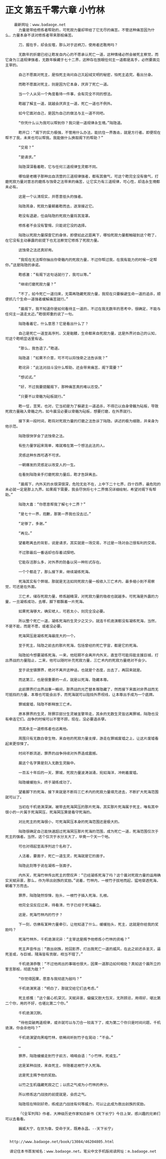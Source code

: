 # 正文 第五千零六章 小竹林
        最新网址：www.badaoge.net
          力量是带给修炼者帮助的，可死寂力量却带给了它无尽的痛苦。不管这种痛苦因为什么，力量本身不该对修炼者带来那般痛苦。
      
          刀，握在手，却会反噬，那么对于这柄刀，使用者还敢用吗？
      
          无数年的折磨已经让矁发自内心的不愿承认死亡一道，这种情绪必然会被死主察觉，而它身为三道规律强者，无数年躲藏于七十二界，这种存在放眼任何主一道都是高手，必然要面见主宰的。
      
          自己不愿面对死主，是怕死主询问自己灭起绒文明的秘密，怕死主追究，看出分身。
      
          而矁不愿面对死主，则是因为它本身，厌弃了死亡一道。
      
          当一个人从另一个角度看待一件事，会有完全不同的想法。
      
          矁越了解主一道，就越会厌弃主一道，死亡一道也不例外。
      
          如今它面对自己，是因为自己的做法与主一道不同吧。
      
          “你凭什么认为我可以帮到你？我只是一道规律永生境。”陆隐道。
      
          矁开口：“阁下的实力极强，不管用什么办法，能抗住一界轰击，就是方行者。即便现在帮不了我，未来也可以帮我。我能做什么换取阁下的帮助？”
      
          “交易？”
      
          “是请求。”
      
          陆隐深深看着矁，它与任何三道规律生灵都不同。
      
          哪怕是老瞎子那种出自流营的三道规律强者，都有其傲气，可这个矁完全没有傲气，打磨死寂力量对意志的磨炼与蚀骨之法带来的痛苦，让它实力有三道规律，可心性，却连永生境都未必有。
      
          这是一个认清现实，并愿意低头的强者。
      
          陆隐周身，死寂力量朝着矁而去，逐渐接近它。
      
          矁没有退避，任由陆隐的死寂力量将其笼罩。
      
          修炼者不会没有警惕，只能说它没的选择。
      
          陆隐以死寂力量探查它的身体，即便如此近距离下，哪怕死寂力量都触碰到这个矁了，在它没有主动暴露的前提下也无法察觉它修炼了死寂力量。
      
          这蚀骨之法还真好用。
      
          “我现在无法帮你抽出你骨骼内的死寂力量，不过你帮过我，在我有能力的时候一定帮你。”这是陆隐的承诺。
      
          矁感激：“有阁下这句话就行了，我可以等。”
      
          “继续打磨死寂力量？”
      
          “不了，如今死亡一道归来，无需再隐藏死寂力量，我现在只要躲避生命一道的追杀，顺便抓几个生命一道强者缓解痛苦就行。”
      
          “晨阁下，我不知道你是如何看待主一道的，不过在我无数年的思考中，很确定，不能与任何主一道走太近。”矁很郑重的说了一句。
      
          陆隐看着它，什么意思？它是看出什么了？
      
          自己是死亡一道至高序列，又是骷髅，生命都来自死寂力量，这是外界对自己的认知，可这个矁明显话里有话。
      
          “那么，我告退了。”矁道。
      
          陆隐道：“如果不介意，可不可以将蚀骨之法告诉我？”
      
          矁诧异：“此法对战斗没什么帮助，还会带来痛苦，阁下需要？”
      
          “想试试。”
      
          “好，不过我要提醒阁下，那种痛苦真的难以忍受。”
      
          “只要不以骨骼为砧板就行。”
      
          矁一怔，苦笑，也对，它当初是为了躲避主一道追杀，不得已以自身骨骼为砧板，导致死寂力量融入骨骼之内，如今晨没必要以骨骼为砧板，想要打磨，在外界就行。
      
          接下来一段时间，矁将对死寂力量的打磨之法告诉了陆隐。讲述的极为细致，并亲身为他示范。
      
          陆隐很快学会了这蚀骨之法。
      
          有些力量学起来简单，难就难在第一个想法此法的人。
      
          灵感这种东西可遇不可求。
      
          一朝爆发的灵感足以改变人的一生。
      
          在看到陆隐亲手打磨死寂力量后，矁才告辞离去。
      
          “晨阁下，内外天的水很深很深，危险无处不在，上中下二十七界，四十四界，最危险的未必就一定是那上九界。如果阁下需要，我会尽快将七十二界情况详细绘制，希望对阁下有帮助。”
      
          陆隐大喜：“你愿意帮我了解七十二界？”
      
          “是七十一界，抱歉，那第一界我也没去过。”
      
          “足够了，多谢。”
      
          “再见。”
      
          望着矁离去的背影，说是请求，其实就是一场交易，不过是一场对自己很有利的交易。
      
          不过那最后一番话却也存着试探吧。
      
          它能存活那么多，对外界的防备以另一种形式存在。
      
          一个个都走了，那么接下来，继续凝练死海。
      
          死海其实有个弊端，那就是无法如同死寂力量一般收入三亡术内，最多缩小到不易察觉，可还是在外面。
      
          三亡术，储存死寂力量，修炼越精深，对死寂力量的吸收也就越多。可死海是外露的力量，一旦凝练成功，去哪，脚下都飘着一片死海。
      
          如果死海够大，确实唬人，可若太小，则完全没必要。
      
          所以整个死亡一道，凝练死海的生灵少之又少。就连千机诡演都没有凝练死海，当然，不是不能，而是不愿，或者没必要。
      
          死海冥压是凝练死海最庞大的一个。
      
          至于死主，陆隐之前去的那片死海，包括曾经的死亡宇宙，都是它的死海。
      
          陆隐如今想要凝练死海，一来，他短期不会离开内外天，直至尽可能将能支援巨城，打出界战的力量阻止，二来，他可以随时补充死寂力量，三亡术内的死寂力量绝对不会少。
      
          至于说坐镇罪界，绝对不离开这种话，也就是个态度，出去了，再回来就是。
      
          而这第三，也是很重要的一点，就是以死海，隐藏本尊。
      
          此前罪界打出界战事一瞬间，那界战的光芒替本尊隐藏了，然而接下来面对非界战而无可抵挡的力量，本尊也可能会出手，而死海就可以阻挡外界视线，让本尊出手成为一个底牌。
      
          罪城废墟，陆隐不断释放三亡术。
      
          原本罪界的生灵，除罪宗部分生灵被圣擎带走，其余的无数生灵皆远离罪城，陆隐也没有牵连它们。战争的时候可以不管不顾，现在，没必要造杀孽。
      
          而其余主一道修炼者也远离他。
      
          周围只有无数白骨生物，来自他的死寂力量支撑，游走在罪城废墟之上，让这片废墟看起来更惊悚了。
      
          时间不断流逝，罪界的战争持续对外界造成震撼。
      
          晨这个名字算是刻入无数生灵脑中。
      
          一百五十年后的一天，罪城，死寂力量波涛汹涌，宛如海洋，冲刷着废墟。
      
          陆隐缓缓抬头，终于凝练成功了。
      
          望着脚下的死海，接下来就是不断将三亡术内的死寂力量填充进去，不断扩大死海范围就可以了。
      
          当初在千机诡演深渊，被带去死海冥压的那片死海，其实那片死海属于死主，唯有其中很小的一片属于死海冥压，死海冥压算是看守死海的。
      
          对比死主的死海很小，可死海冥压本身的死海范围还是极大的。
      
          陆隐很确定自己能快速超过死海冥压那片死海的范围，成为死亡一道，死海范围仅次于死主的强者。当然，这个仅次于水分太大了，毕竟一个天一个地。
      
          可也对得起至高序列这个名称了。
      
          人活着，要面子，死亡一道生灵，死海就是它的面子。
      
          陆隐此刻等于说在凝练一张面子。
      
          内外天，死海竹林传出死主的赞叹声：“已经凝练死海了吗？这个晨对死寂力量的运用确实天赋异禀，那么，作为带出刽族的奖励。”说着，竹林内，一根竹子拔地而起，猛地穿透死海，朝着下方而去。
      
          罪界，陆隐陡然惊悚，抬头，一根竹子插入死海，扎根。
      
          他完全没反应过来，待看清，竹子已经于死海矗立。
      
          这是，死海竹林内的竹子？
      
          下一刻，仿佛有某种力量牵引，让他知道了什么，缓缓抬头，死主，这就是你给我的奖励吗？
      
          死海竹林外，千机诡演诧异：“主宰这是赐予他修炼小竹林的资格？”
      
          死主声音传出：“救出刽族，抢回影界，打出我死亡一道的威风，在此之前还杀圣灭，逼死圣或，与巨城，殘海皆有贡献，相当不错了。”
      
          千机诡演恭敬：“不过他闹出的事端也很大，因果一道那边如何相处？真如这个晨所立的誓言那般，彻底为敌？”
      
          “你觉得因果，愿意与我彻底为敌吗？”
      
          千机诡演笑道：“明白了，那就交给它们去考虑。”
      
          死主感慨：“这个晨心机深沉，天赋异禀，偏偏又胆大包天，无所顾忌，用得好，堪比第二个你，用的不好，也堪比第二个你。”
      
          千机诡演沉默。
      
          “待他突破两道规律，或许就可以与刀合一较高下了，成为第二个你只是时间问题，千机诡演，你会杀他吗？”
      
          千机诡演望向黑暗竹林，依稀间听到竹子在晃动：“不会。”
      
          …
      
          罪界，陆隐缓缓走到竹子前方，喃喃自语：“小竹林，死或生。”
      
          这是某种战技，来自死主，伴随着这根竹子入死海。
      
          这是死主赐予他的奖励。
      
          以竹之生机蕴藏死寂之亡；以疠之气成为小竹林的养分。
      
          所以修炼这门战技的前提就是，会疠之气。
      
          陆隐现在特别好奇，练成这门战技有何等威力，可以让此成为救出刽族的奖励。
      
          「《全军列阵》作者，大神级历史作家知白新书《天下长宁》今日上架，感兴趣的兄弟们可以去看看。
      
          巍威大宁，在世为章。受命于天，既寿永昌。--天下长宁」
      
      
      http://www.badaoge.net/book/13084/46204805.html
      
      请记住本书首发域名：www.badaoge.net。笔尖中文手机版阅读网址：m.badaoge.net